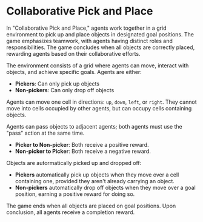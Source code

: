 
# **Collaborative Pick and Place**

In "Collaborative Pick and Place," agents work together in a grid environment to pick up and place objects in designated goal positions. The game emphasizes teamwork, with agents having distinct roles and responsibilities. The game concludes when all objects are correctly placed, rewarding agents based on their collaborative efforts.

The environment consists of a grid where agents can move, interact with objects, and achieve specific goals. Agents are either:
- **Pickers**: Can only pick up objects
- **Non-pickers**: Can only drop off objects

Agents can move one cell in directions: `up`, `down`, `left`, or `right`. They cannot move into cells occupied by other agents, but can occupy cells containing objects.

Agents can pass objects to adjacent agents; both agents must use the "pass" action at the same time.
  - **Picker to Non-picker**: Both receive a positive reward.
  - **Non-picker to Picker**: Both receive a negative reward.

Objects are autormatically picked up and dropped off:
- **Pickers** automatically pick up objects when they move over a cell containing one, provided they aren't already carrying an object.
- **Non-pickers** automatically drop off objects when they move over a goal position, earning a positive reward for doing so.

The game ends when all objects are placed on goal positions. Upon conclusion, all agents receive a completion reward.

